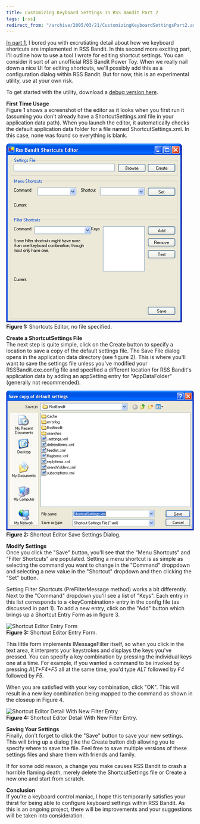 ```yaml
---
title: Customizing Keyboard Settings In RSS Bandit Part 2
tags: [rss]
redirect_from: "/archive/2005/03/21/CustomizingKeyboardSettingsPart2.aspx/"
---
```


[In part
1](https://haacked.com/archive/2005/03/22/CustomizingKeyboardSettingsPart1.aspx),
I bored you with excrutiating detail about how we keyboard shortcuts are
implemented in RSS Bandit. In this second more exciting part, I'll
outline how to use a tool I wrote for editing shortcut settings. You can
consider it sort of an unofficial RSS Bandit Power Toy. When we really
nail down a nice UI for editing shortcuts, we'll possibly add this as a
configuration dialog within RSS Bandit. But for now, this is an
experimental utility, use at your own risk.

To get started with the utility, download a [debug version
here](https://haacked.com/code/ShortcutsEditor.zip).

**First Time Usage**\
 Figure 1 shows a screenshot of the editor as it looks when you first
run it (assuming you don't already have a ShortcutSettings.xml file in
your application data path). When you launch the editor, it
automatically checks the default application data folder for a file
named ShortcutSettings.xml. In this case, none was found so everything
is blank.

![Shortcut Editor - First Time](/assets/images/rssbandit_ShortcutEditor.gif)
 **Figure 1:** Shortcuts Editor, no file specified.

**Create a ShortcutSettings File**\
 The next step is quite simple, click on the Create button to specify a
location to save a copy of the default settings file. The Save File
dialog opens in the application data directory (see figure 2). This is
where you'll want to save the settings file unless you've modified your
RSSBandit.exe.config file and specified a different location for RSS
Bandit's application data by adding an appSetting entry for
"AppDataFolder" (generally not recommended).

![Shortcut Editor Save Settings Dialog](/assets/images/rssbandit_ShortcutEditorSaveSettings.gif)
 **Figure 2:** Shortcut Editor Save Settings Dialog.

**Modify Settings**\
 Once you click the "Save" button, you'll see that the "Menu Shortcuts"
and "Filter Shortcuts" are populated. Setting a menu shortcut is as
simple as selecting the command you want to change in the "Command"
droppdown and selecting a new value in the "Shortcut" dropdown and then
clicking the "Set" button.

Setting Filter Shortcuts (PreFilterMessage method) works a bit
differently. Next to the "Command" dropdown you'll see a list of "Keys".
Each entry in this list corresponds to a \<keyCombination\> entry in the
config file (as discussed in part 1). To add a new entry, click on the
"Add" button which brings up a Shortcut Entry Form as in figure 3.

![Shortcut Editor Entry
Form](/assets/images/rssbandit_ShortcutEditorEntryForm.gif) \
 **Figure 3:** Shortcut Editor Entry Form.

This little form implements IMessageFilter itself, so when you click in
the text area, it interprets your keystrokes and displays the keys
you've pressed. You can specify a key combination by pressing the
individual keys one at a time. For example, if you wanted a command to
be invoked by pressing *ALT+F4+F5* all at the same time, you'd type
*ALT* followed by *F4* followed by *F5*.

When you are satisfied with your key combination, click "OK". This will
result in a new key combination being mapped to the command as shown in
the closeup in Figure 4.

![Shortcut Editor Detail With New Filter
Entry](/assets/images/rssbandit_ShortcutEditorAfterAdd.gif) \
 **Figure 4:** Shortcut Editor Detail With New Filter Entry.

**Saving Your Settings**\
 Finally, don't forget to click the "Save" button to save your new
settings. This will bring up a dialog (like the Create button did)
allowing you to specify where to save the file. Feel free to save
multiple versions of these settings files and share them with friends
and family.

If for some odd reason, a change you make causes RSS Bandit to crash a
horrible flaming death, merely delete the ShortcutSettings file or
Create a new one and start from scratch.

**Conclusion**\
 If you're a keyboard control maniac, I hope this temporarily satisfies
your thirst for being able to configure keyboard settings within RSS
Bandit. As this is an ongoing project, there will be improvements and
your suggestions will be taken into consideration.

